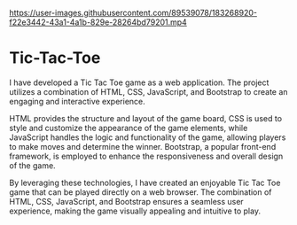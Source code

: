 

https://user-images.githubusercontent.com/89539078/183268920-f22e3442-43a1-4a1b-829e-28264bd79201.mp4

# Tic-Tac-Toe
I have developed a Tic Tac Toe game as a web application. The project utilizes a combination of HTML, CSS, JavaScript, and Bootstrap to create an engaging and interactive experience.

HTML provides the structure and layout of the game board, CSS is used to style and customize the appearance of the game elements, while JavaScript handles the logic and functionality of the game, allowing players to make moves and determine the winner. Bootstrap, a popular front-end framework, is employed to enhance the responsiveness and overall design of the game.

By leveraging these technologies, I have created an enjoyable Tic Tac Toe game that can be played directly on a web browser. The combination of HTML, CSS, JavaScript, and Bootstrap ensures a seamless user experience, making the game visually appealing and intuitive to play.
